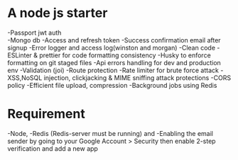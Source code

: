 # A node js starter

-Passport jwt auth<br>
-Mongo db
-Access and refresh token
-Success confirmation email after signup
-Error logger and access log(winston and morgan)
-Clean code - ESLinter & prettier for code formatting consistency
-Husky to enforce formatting on git staged files 
-Api errors handling for dev and production env
-Validation (joi)
-Route protection
-Rate limiter for brute force attack
-XSS,NoSQL injection, clickjacking & MIME sniffing attack protections
-CORS policy
-Efficient file upload, compression
-Background jobs using Redis 

# Requirement

-Node,
-Redis (Redis-server must be running) and 
-Enabling the email sender by going to your Google Account > Security then enable 2-step verification and add a new app
